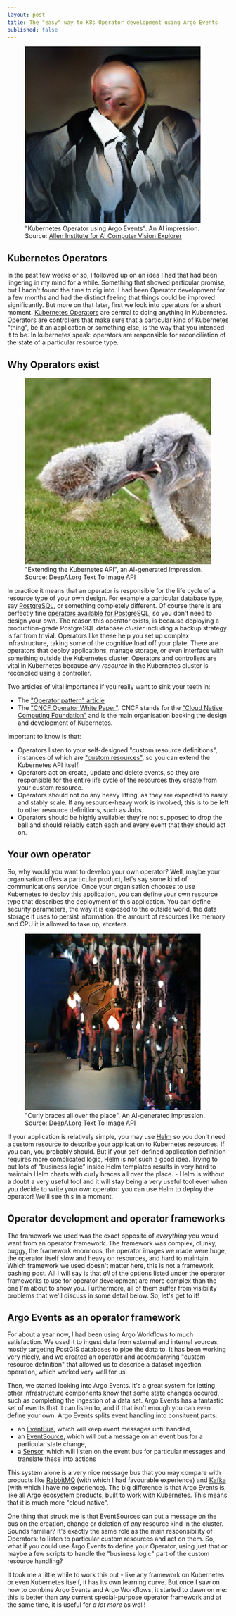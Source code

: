 ```yaml
---
layout: post
title: The "easy" way to K8s Operator development using Argo Events
published: false
---
```

<figure>
  <img src="/images/generated-k8s-operator-using-argo-events.png" alt="Kubernetes Operator using Argo Events. An AI impression."/>
  <figcaption>"Kubernetes Operator using Argo Events". An AI impression. Source: 
    <a href="https://vision-explorer.allenai.org/text_to_image_generation">Allen Institute for AI Computer Vision Explorer</a>
  </figcaption>
</figure>

## Kubernetes Operators

In the past few weeks or so, I followed up on an idea I had that had been lingering in my mind for a while. Something
that showed particular promise, but I hadn't found the time to dig into. I had been Operator development for a few
months and had the distinct feeling that things could be improved significantly. But more on that later, first we look
into operators for a short
moment. [Kubernetes Operators](https://kubernetes.io/docs/concepts/extend-kubernetes/operator/) are central to doing
anything in Kubernetes. Operators are controllers that make sure that a particular kind of Kubernetes "thing", be it an
application or something else, is the way that you intended it to be. In kubernetes speak: operators are responsible for
reconciliation of the state of a particular resource type. 

## Why Operators exist

<figure>
  <img src="/images/generated-extending-k8s-api.jpg" alt="Extending the Kubernetes API, an AI-generated impression">
  <figcaption>"Extending the Kubernetes API", an AI-generated impression. Source:
    <a href="https://vision-explorer.allenai.org/text_to_image_generation">DeepAI.org Text To Image API</a>
  </figcaption>
</figure>

In practice it means that an operator is responsible for the life cycle of a resource type of your own design. For
example a particular database type, say [PostgreSQL](https://www.postgresql.org/), or something completely different. Of
course there is are perfectly
fine [operators available for PostgreSQL](https://operatorhub.io/operator/postgres-operator), so you don't need to
design your own. The reason this operator exists, is because deploying a production-grade PostgreSQL database _cluster_
including a backup strategy is far from trivial. Operators like these help you set up complex infrastructure, taking
some of the cognitive load off your plate. There are operators that deploy applications, manage storage, or even
interface with something outside the Kubernetes cluster. Operators and controllers are vital in Kubernetes because 
_any resource_ in the Kubernetes cluster is reconciled using a controller.

Two articles of vital importance if you really want to sink your teeth in:
 - The ["Operator pattern" article](https://kubernetes.io/docs/concepts/extend-kubernetes/operator/)
 - The ["CNCF Operator White Paper"](https://github.com/cncf/tag-app-delivery/blob/main/operator-wg/whitepaper/Operator-WhitePaper_v1-0.md).
   CNCF stands for the ["Cloud Native Computing Foundation"](https://www.cncf.io/) and is the main organisation backing the design and development of Kubernetes.

Important to know is that:

- Operators listen to your self-designed "custom resource definitions", instances of which
  are ["custom resources"](https://kubernetes.io/docs/concepts/extend-kubernetes/api-extension/custom-resources/), so
  you can extend the Kubernetes API itself.
- Operators act on create, update and delete events, so they are responsible for the entire life cycle of the resources
  they create from your custom resource.
- Operators should not do any heavy lifting, as they are expected to easily and stably scale. If any resource-heavy work
  is involved, this is to be left to other resource definitions, such as Jobs.
- Operators should be highly available: they're not supposed to drop the ball and should reliably catch each and every
  event that they should act on.

## Your own operator

So, why would you want to develop your own operator? Well, maybe your organisation offers a particular
product, let's say some kind of communications service. Once your organisation chooses to use Kubernetes to deploy this
application, you can define your own resource type that describes the deployment of this application. You can define
security parameters, the way it is exposed to the outside world, the data storage it uses to persist information, the
amount of resources like memory and CPU it is allowed to take up, etcetera. 

<figure>
  <img src="/images/generated-curly-braces-all-over-the-place.png" alt="Curly braces all over the place. An AI-generated impression."/>
  <figcaption>"Curly braces all over the place". An AI-generated impression. Source:
    <a href="https://vision-explorer.allenai.org/text_to_image_generation">DeepAI.org Text To Image API</a>
  </figcaption>
</figure>

If your application is relatively simple, you may use [Helm](https://helm.sh/) so you don't need a custom resource to
describe your application to Kubernetes resources. If you can, you probably should. But if your self-defined application
definition requires more complicated logic, Helm is not such a good idea. Trying to put lots of "business logic" inside
Helm templates results in very hard to maintain Helm charts with curly braces all over the place. - Helm is without a
doubt a very useful tool and it will stay being a very useful tool even when you decide to write your own operator: you
can use Helm to deploy the operator! We'll see this in a moment.

## Operator development and operator frameworks

The framework we used was the exact opposite of _everything_ you would want from an operator framework. The framework
was complex, clunky, buggy, the framework enormous, the operator images we made were huge, the operator itself slow and
heavy on resources, and hard to maintain. Which framework we used doesn't matter here, this is not a framework bashing
post. All I will say is that _all_ of the options listed under the operator frameworks to use for operator development
are more complex than the one I'm about to show you. Furthermore, all of them suffer from visibility problems that we'll
discuss in some detail below. So, let's get to it!

## Argo Events as an operator framework

For about a year now, I had been using Argo Workflows to much satisfaction. We used it to ingest data from external and
internal sources, mostly targeting PostGIS databases to pipe the data to. It has been working very nicely, and we
created an operator and accompanying "custom resource definition" that allowed us to describe a dataset ingestion
operation, which worked very well for us.

Then, we started looking into Argo Events. It's a great system for letting other infrastructure components know that
some state changes occured, such as completing the ingestion of a data set. Argo Events has a fantastic set of events
that it can listen to, and if that isn't enough you can even define your own. Argo Events splits event handling into
consituent parts:

- an [EventBus](https://argoproj.github.io/argo-events/concepts/eventbus/), which will keep event messages until handled,
- an [EventSource](https://argoproj.github.io/argo-events/concepts/event_source/), which will put a message on an event bus for a particular state change,
- a [Sensor](https://argoproj.github.io/argo-events/concepts/sensor/), which will listen on the event bus for particular messages and translate these into actions

This system alone is a very nice message bus that you may compare with products
like [RabbitMQ](https://www.rabbitmq.com/) (with which I had favourable experience)
and [Kafka](https://kafka.apache.org/) (with which I have no experience). The big difference is that Argo Events is,
like all Argo ecosystem products, built to work with Kubernetes. This means that it is much more "cloud native".

One thing that struck me is that EventSources can put a message on the bus on the creation, change or deletion
of _any_ resource kind in the cluster. Sounds familiar? It's exactly the same role as the main responsibility of
Operators: to listen to particular custom resources and act on them. So, what if you could use Argo Events to define
your Operator, using just that or maybe a few scripts to handle the "business logic" part of the custom resource
handling?

It took me a little while to work this out - like any framework on Kubernetes or even Kubernetes itself, it has its own
learning curve. But once I saw on how to combine Argo Events and Argo Workflows, it started to dawn on me: this is
better than _any_ current special-purpose operator framework and at the same time, it is useful for _a lot more_ as
well!


